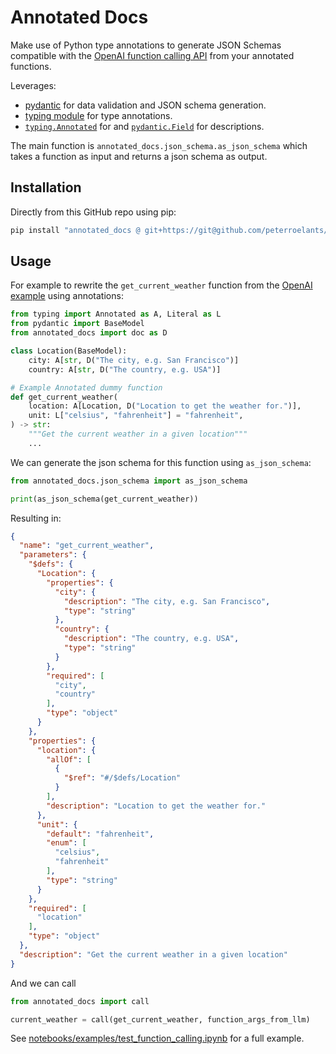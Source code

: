 # Annotated Docs

Make use of Python type annotations to generate JSON Schemas compatible with the [OpenAI function calling API](https://platform.openai.com/docs/guides/function-calling) from your annotated functions.

Leverages:
- [pydantic](https://docs.pydantic.dev/latest/) for data validation and JSON schema generation.
- [typing module](https://docs.python.org/3/library/typing.html) for type annotations.
- [`typing.Annotated`](https://docs.python.org/3/library/typing.html#typing.Annotated) for and [`pydantic.Field`](https://docs.pydantic.dev/latest/concepts/fields/) for descriptions.


The main function is `annotated_docs.json_schema.as_json_schema` which takes a function as input and returns a json schema as output.


## Installation
Directly from this GitHub repo using pip:
```bash
pip install "annotated_docs @ git+https://git@github.com/peterroelants/annotated-docs.git@v0.0.2"
```


## Usage
For example to rewrite the `get_current_weather` function from the [OpenAI example](https://platform.openai.com/docs/guides/function-calling#:~:text=Example%20invoking%20multiple%20function%20calls%20in%20one%20response) using annotations:

```python
from typing import Annotated as A, Literal as L
from pydantic import BaseModel
from annotated_docs import doc as D

class Location(BaseModel):
    city: A[str, D("The city, e.g. San Francisco")]
    country: A[str, D("The country, e.g. USA")]

# Example Annotated dummy function
def get_current_weather(
    location: A[Location, D("Location to get the weather for.")],
    unit: L["celsius", "fahrenheit"] = "fahrenheit",
) -> str:
    """Get the current weather in a given location"""
    ...
```

We can generate the json schema for this function using `as_json_schema`:
```python
from annotated_docs.json_schema import as_json_schema

print(as_json_schema(get_current_weather))
```

Resulting in:
```json
{
  "name": "get_current_weather",
  "parameters": {
    "$defs": {
      "Location": {
        "properties": {
          "city": {
            "description": "The city, e.g. San Francisco",
            "type": "string"
          },
          "country": {
            "description": "The country, e.g. USA",
            "type": "string"
          }
        },
        "required": [
          "city",
          "country"
        ],
        "type": "object"
      }
    },
    "properties": {
      "location": {
        "allOf": [
          {
            "$ref": "#/$defs/Location"
          }
        ],
        "description": "Location to get the weather for."
      },
      "unit": {
        "default": "fahrenheit",
        "enum": [
          "celsius",
          "fahrenheit"
        ],
        "type": "string"
      }
    },
    "required": [
      "location"
    ],
    "type": "object"
  },
  "description": "Get the current weather in a given location"
}
```

And we can call
```python
from annotated_docs import call

current_weather = call(get_current_weather, function_args_from_llm)
```

See [notebooks/examples/test_function_calling.ipynb](notebooks/examples/test_function_calling.ipynb) for a full example.
